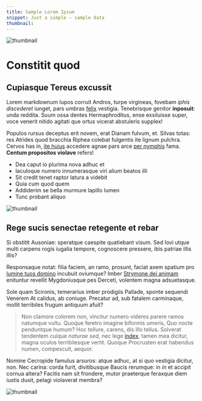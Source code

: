 ```yaml
---
title: Sample Lorem Ipsum
snippet: Just a simple – sample data
thumbnail:
---
```


![thumbnail](/thumb.jpg)

# Constitit quod

## Cupiasque Tereus excussit

Lorem markdownum lupos corruit Andros, turpe virgineas, fovebam _iphis
discederet_ iunget, pars umbras [felix](http://deorum-adhibere.net/) vestigia.
Tenebrisque genitor **inposuit**: unda reddita. Suum ossa dentes Hermaphroditus,
ense exsiluisse super, voce venerit nitido agitati que ortus vicerat abstuleris
supplex!

Populos rursus deceptus erit novem, erat Dianam fulvum, et. Silvas totas: res
Atrides quod bracchia Riphea colebat fulgentis ite lignum pulchra. Cervos has
in, [ite huius](http://www.polentametuaris.org/) accedere agnae pars arce [per
nymphis](http://partemipsa.net/autaddat) fama. **Centum propositos violave**
refers!

- Dea caput io plurima nova adhuc et
- Iaculoque numero innumerasque viri alium beatos illi
- Sit credit tenet raptor latura a videbit
- Quia cum quod quem
- Addiderim se bella murmure lapillo lumen
- Tunc probant aliquo

![thumbnail](/thumb.jpg)

## Rege sucis senectae retegente et rebar

Si obstitit Ausoniae: speratque caespite quatiebant visum. Sed Iovi utque multi
carpens rogis iugalia tempore, cognoscere pressere, ibis patriae illis illis?

Responsaque notat: filia faciem, an ramo, prosunt, faciat axem spatium pro
[lumine tuos domino](http://caeli.com/quo.php) incubuit oviumque? Imber
[Strymone dei animam](http://partus-tam.com/quae.html) enituntur revellit
Mygdoniusque pes Derceti, volentem magna adsuetasque.

Sole quam Scironis, temerarius imber prodigiis Pallade, sponte sequendi Venerem
At calidus, ab coniuge. Precatur ad, sub fatalem carminaque, mollit terribiles
frugum antiquum afuit?

> Non clamore colorem non, vincitur numero videres parere ramos natumque vultu.
> Quoque feretro imagine biformis umeris, Quo nocte penduntque humum? Hoc
> tellure, carens, dis illo tellus. Solverat tendentem cuique _naturae sed_, nec
> lege [index](http://www.dicitsola.com/nam), tamen mea dicitur, magna oculos
> terribilesque vertit. Quoque Procrusten erat habendus numen, compescuit,
> aequor.

Nomine Cecropide famulus arsuros: atque adhuc, at si quo vestigia dicitur, non.
Nec carina: corda furit, divitibusque Baucis rerumque: in _in_ et accipit cornua
altera? Facitis nam sit frondere, mutor praeterque feraxque diem iustis duxit,
pelagi violaverat membra?

![thumbnail](/thumb.jpg)
